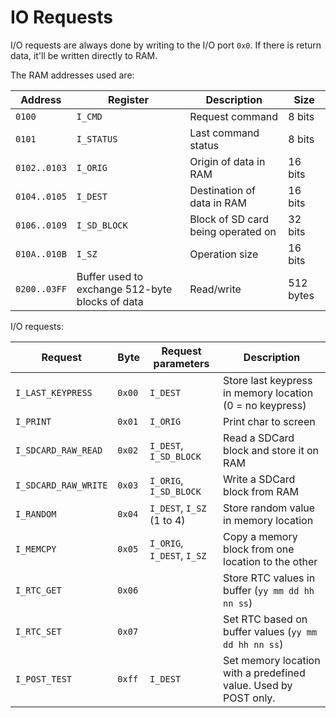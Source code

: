# IO Requests

I/O requests are always done by writing to the I/O port `0x0`. If there is return data, it'll be 
written directly to RAM.

The RAM addresses used are:

| Address      | Register     | Description | Size |
|--------------|--------------|-------------|------|
| `0100`       | `I_CMD`      | Request command | 8 bits |
| `0101`       | `I_STATUS`   | Last command status | 8 bits |
| `0102..0103` | `I_ORIG`     | Origin of data in RAM | 16 bits |
| `0104..0105` | `I_DEST`     | Destination of data in RAM | 16 bits |
| `0106..0109` | `I_SD_BLOCK` | Block of SD card being operated on | 32 bits |
| `010A..010B` | `I_SZ`       | Operation size | 16 bits |
| `0200..03FF` | Buffer used to exchange 512-byte blocks of data | Read/write | 512 bytes |

I/O requests:

| Request               | Byte   | Request parameters | Description |
|-----------------------|--------|--------------------|----------|
| `I_LAST_KEYPRESS`     | `0x00` | `I_DEST`           | Store last keypress in memory location (0 = no keypress) |
| `I_PRINT`             | `0x01` | `I_ORIG`           | Print char to screen |
| `I_SDCARD_RAW_READ`   | `0x02` | `I_DEST`, `I_SD_BLOCK` | Read a SDCard block and store it on RAM |
| `I_SDCARD_RAW_WRITE`  | `0x03` | `I_ORIG`, `I_SD_BLOCK` | Write a SDCard block from RAM |
| `I_RANDOM`            | `0x04` | `I_DEST`, `I_SZ` (1 to 4) | Store random value in memory location |
| `I_MEMCPY`            | `0x05` | `I_ORIG`, `I_DEST`, `I_SZ` | Copy a memory block from one location to the other |
| `I_RTC_GET`           | `0x06` |                    | Store RTC values in buffer (`yy mm dd hh nn ss`) |
| `I_RTC_SET`           | `0x07` |                    | Set RTC based on buffer values (`yy mm dd hh nn ss`) |
| `I_POST_TEST`         | `0xff` | `I_DEST`           | Set memory location with a predefined value. Used by POST only. |
